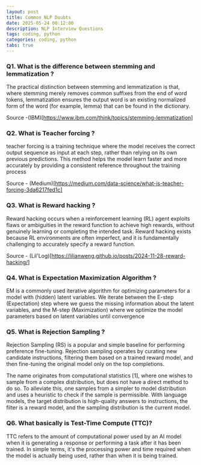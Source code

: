```yaml
---
layout: post
title: Common NLP Doubts
date: 2025-05-24 00:12:00
description: NLP Interview Questions
tags: coding, python
categories: coding, python
tabs: true
---
```




### Q1. What is the difference between stemming and lemmatization ?

The practical distinction between stemming and lemmatization is that, where stemming merely removes common suffixes from the end of word tokens, lemmatization ensures the output word is an existing normalized form of the word (for example, lemma) that can be found in the dictionary.

Source -(IBM)[https://www.ibm.com/think/topics/stemming-lemmatization]



### Q2. What is Teacher forcing ?

teacher forcing is a training technique where the model receives the correct output sequence as input at each step, rather than relying on its own previous predictions. This method helps the model learn faster and more accurately by providing a consistent reference throughout the training process

Source - (Medium)[https://medium.com/data-science/what-is-teacher-forcing-3da6217fed1c]



### Q3. What is Reward hacking ?

Reward hacking occurs when a reinforcement learning (RL) agent exploits flaws or ambiguities in the reward function to achieve high rewards, without genuinely learning or completing the intended task. Reward hacking exists because RL environments are often imperfect, and it is fundamentally challenging to accurately specify a reward function.

Source - (Lil'Log)[https://lilianweng.github.io/posts/2024-11-28-reward-hacking/]


### Q4. What is Expectation Maximization Algorithm ? 

EM is a commonly used iterative algorithm for optimizing parameters for a model with (hidden) latent variables. We iterate between the 
E-step (Expectation) step where we guess the missing information about the latent variables, and the M-step (Maximization) where we optimize the model parameters based on latent variables until convergence


### Q5. What is Rejection Sampling  ?
Rejection Sampling (RS) is a popular and simple baseline for performing preference fine-tuning. Rejection sampling operates by curating new candidate instructions, filtering them based on a trained reward model, and then fine-tuning the original model only on the top completions.

The name originates from computational statistics [1], where one wishes to sample from a complex distribution, but does not have a direct method to do so. To alleviate this, one samples from a simpler to model distribution and uses a heuristic to check if the sample is permissible. With language models, the target distribution is high-quality answers to instructions, the filter is a reward model, and the sampling distribution is the current model.



### Q6. What basically is Test-Time Compute (TTC)? 
TTC refers to the amount of computational power used by an AI model when it is generating a response or performing a task after it has been trained. In simple terms, it's the processing power and time required when the model is actually being used, rather than when it is being trained.


